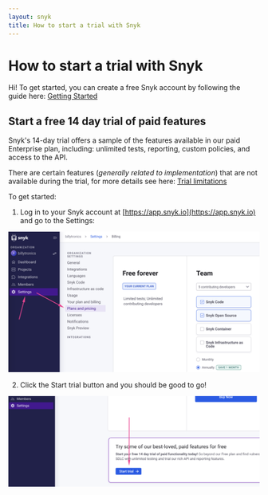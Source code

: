 ```yaml
---
layout: snyk
title: How to start a trial with Snyk
---
```


# How to start a trial with Snyk

Hi! To get started, you can create a free Snyk account by following the guide here: [Getting Started](https://docs.snyk.io/getting-started/quickstart/create-a-snyk-account)


## Start a free 14 day trial of paid features

Snyk's 14-day trial offers a sample of the features available in our paid Enterprise plan, including: unlimited tests, reporting, custom policies, and access to the API.

There are certain features (*generally related to implementation*) that are not available during the trial, for more details see here: [Trial limitations](https://docs.snyk.io/~/changes/yFqnNB3gP8ZTzzxeVJ9M/more-info/plans#trial-limitations)

To get started:

1. Log in to your Snyk account at [https://app.snyk.io](https://app.snyk.io) and go to the Settings:

![How to start Snyk trial step 1](/assets/images/snyk/how-to-start-trial-1.png)


2. Click the Start trial button and you should be good to go!

![How to start Snyk trial step 2](/assets/images/snyk/how-to-start-trial-2.png)
